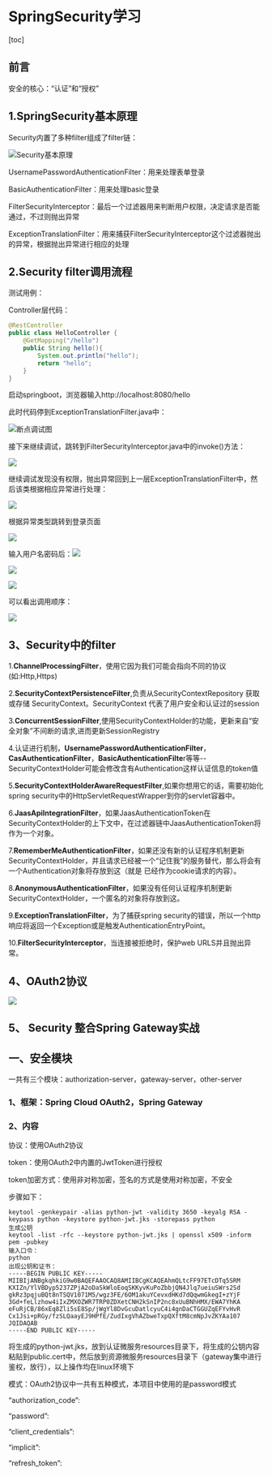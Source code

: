 # SpringSecurity学习



[toc]

## 前言

安全的核心：“认证”和“授权”

## 1.SpringSecurity基本原理

Security内置了多种filter组成了filter链：

![Security基本原理](../images/security/Security基本原理.jpg)

UsernamePasswordAuthenticationFilter：用来处理表单登录

BasicAuthenticationFilter：用来处理basic登录

FilterSecurityInterceptor：最后一个过滤器用来判断用户权限，决定请求是否能通过，不过则抛出异常

ExceptionTranslationFilter：用来捕获FilterSecurityInterceptor这个过滤器抛出的异常，根据抛出异常进行相应的处理

## 2.Security filter调用流程

测试用例：

Controller层代码：

```java
@RestController
public class HelloController {
    @GetMapping("/hello")
    public String hello(){
        System.out.println("hello");
        return "hello";
    }
}
```

启动springboot，浏览器输入http://localhost:8080/hello

此时代码停到ExceptionTranslationFilter.java中：

![断点调试图](../images/security/ExceptionTranslationFilter断点图.jpg)

接下来继续调试，跳转到FilterSecurityInterceptor.java中的invoke()方法：

![](../images/security/FilterSecurityInterceptor断点图.jpg)

继续调试发现没有权限，抛出异常回到上一层ExceptionTranslationFilter中，然后该类根据相应异常进行处理：

![](../images/security/ExceptionTranslationFilter断点异常图.jpg)

根据异常类型跳转到登录页面

![](../images/security/浏览器页面.jpg)

输入用户名密码后：![](../images/security/UsernamePasswordAuthenticationFilter.jpg)

![](../images/security/FilterSecurityInterceptor断点图2.jpg)

![](../images/security/测试用例.jpg)

可以看出调用顺序：

![](../images/security/一次简单请求的流程图.jpg)

## 3、Security中的filter

1.**ChannelProcessingFilter**，使用它因为我们可能会指向不同的协议(如:Http,Https)

 2.**SecurityContextPersistenceFilter**,负责从SecurityContextRepository 获取或存储 SecurityContext。SecurityContext 代表了用户安全和认证过的session

 3.**ConcurrentSessionFilter**,使用SecurityContextHolder的功能，更新来自“安全对象”不间断的请求,进而更新SessionRegistry

 4.认证进行机制，**UsernamePasswordAuthenticationFilter**，**CasAuthenticationFilter**，**BasicAuthenticationFilte**r等等--SecurityContextHolder可能会修改含有Authentication这样认证信息的token值

 5.**SecurityContextHolderAwareRequestFilter**,如果你想用它的话，需要初始化spring security中的HttpServletRequestWrapper到你的servlet容器中。

 6.**JaasApiIntegrationFilter**，如果JaasAuthenticationToken在SecurityContextHolder的上下文中，在过滤器链中JaasAuthenticationToken将作为一个对象。

 7.**RememberMeAuthenticationFilter**，如果还没有新的认证程序机制更新SecurityContextHolder，并且请求已经被一个“记住我”的服务替代，那么将会有一个Authentication对象将存放到这（就是 已经作为cookie请求的内容）。

 8.**AnonymousAuthenticationFilter**，如果没有任何认证程序机制更新SecurityContextHolder，一个匿名的对象将存放到这。

 9.**ExceptionTranslationFilter**，为了捕获spring security的错误，所以一个http响应将返回一个Exception或是触发AuthenticationEntryPoint。

 10.**FilterSecurityInterceptor**，当连接被拒绝时，保护web URLS并且抛出异常。

## 4、OAuth2协议

![](../images/security/OAuth2协议流程图.PNG)

## 5、 Security 整合Spring Gateway实战

## 一、安全模块

一共有三个模块：authorization-server，gateway-server，other-server

###  1、框架：Spring Cloud OAuth2，Spring Gateway 

###  2、内容
协议：使用OAuth2协议

token：使用OAuth2中内置的JwtToken进行授权

token加密方式：使用非对称加密，签名的方式是使用对称加密，不安全

步骤如下：

```shell
keytool -genkeypair -alias python-jwt -validity 3650 -keyalg RSA -keypass python -keystore python-jwt.jks -storepass python
生成公钥
keytool -list -rfc --keystore python-jwt.jks | openssl x509 -inform pem -pubkey
输入口令：
python
出现公钥和证书：
-----BEGIN PUBLIC KEY-----
MIIBIjANBgkqhkiG9w0BAQEFAAOCAQ8AMIIBCgKCAQEAhmQLtcFF97ETcDTq5SRM
KXIZn/YlVBDyp5237ZPjA2oDaSkWloEoqSKKyvKuPoZbbjQN4Jlq7ueiuSWrs2Sd
gkRz3pqjuBQt8nTSQV1071M5/wgz3FE/6OM1akuYCevxdHKd7dQqwmGkegI+zYjF
3Gd+feLlzhow4iIxZMXOZWR7TRP0ZDXetCNH2kSnIP2nc8xUuBNhHMX/EWA7YhKA
eFuRjCB/86xEq8Zli5sE8Sp/jWgYl8DvGcuDatlcyuC4i4gnDaCTGGUZqEFYvHvR
Cx1Jsi+pRGy/fzSLQaayEJ9HPfE/ZudIxgVhAZbweTxpQXftM8cmNpJvZKYAa107
JQIDAQAB
-----END PUBLIC KEY-----
```

将生成的python-jwt.jks，放到认证微服务resources目录下，将生成的公钥内容粘贴到public.cert中，然后放到资源微服务resources目录下（gateway集中进行鉴权，放行），以上操作均在linux环境下

模式：OAuth2协议中一共有五种模式，本项目中使用的是password模式

“authorization_code”:

“password”:

“client_credentials”:

“implicit”:

“refresh_token”:
